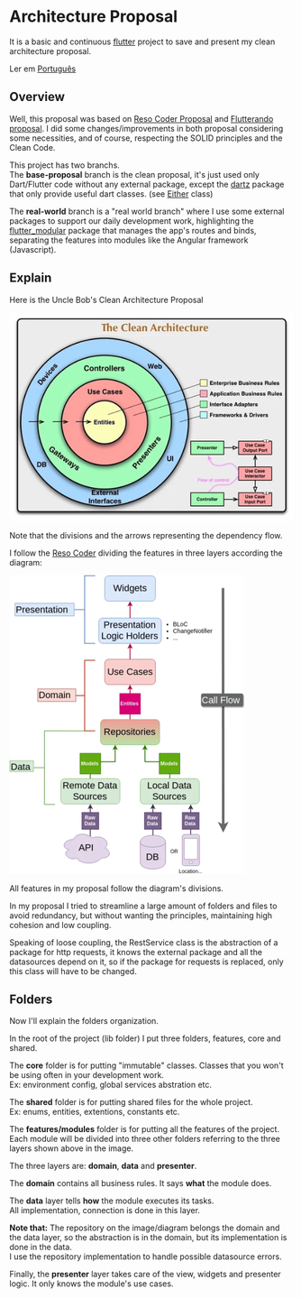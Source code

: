 # Architecture Proposal

It is a basic and continuous [flutter](https://flutter.dev) project to save and present my clean architecture proposal.

Ler em [Português](https://github.com/Juniorlpes/architecture-proposal/blob/base-proposal/README-pt.md)

## Overview

Well, this proposal was based on [Reso Coder Proposal](https://resocoder.com/flutter-clean-architecture-tdd/) and [Flutterando proposal](https://github.com/Flutterando/Clean-Dart). I did some changes/improvements in both proposal considering some necessities, and of course, respecting the SOLID principles and the Clean Code.

This project has two branchs. <br />
The <strong>base-proposal</strong> branch is the clean proposal, it's just used only Dart/Flutter code without any external package, except the [dartz](https://pub.dev/packages/dartz) package that only provide useful dart classes. (see [Either](https://pub.dev/documentation/dartz/latest/dartz/Either-class.html) class)

The <strong>real-world</strong> branch is a "real world branch" where I use some external packages to support our daily development work, highlighting the [flutter_modular](https://pub.dev/packages/flutter_modular) package that manages the app's routes and binds, separating the features into modules like the Angular framework (Javascript).

## Explain

Here is the Uncle Bob's Clean Architecture Proposal

![image info](./readme_assets/CleanArchitecture.png)

Note that the divisions and the arrows representing the dependency flow.

I follow the [Reso Coder](https://resocoder.com/) dividing the features in three layers according the diagram:

![image info](./readme_assets/Clean-Architecture-Flutter-Diagram.png)

All features in my proposal follow the diagram's divisions.

In my proposal I tried to streamline a large amount of folders and files to avoid redundancy, but without wanting the principles, maintaining high cohesion and low coupling.

Speaking of loose coupling, the RestService class is the abstraction of a package for http requests, it knows the external package and all the datasources depend on it, so if the package for requests is replaced, only this class will have to be changed.

## Folders

Now I'll explain the folders organization.

In the root of the project (lib folder) I put three folders, features, core and shared.

The <strong>core</strong> folder is for putting "immutable" classes. Classes that you won't be using often in your development work. </br>
Ex: environment config, global services abstration etc.

The <strong>shared</strong> folder is for putting shared files for the whole project.</br>
Ex: enums, entities, extentions, constants etc.

The <strong>features/modules</strong> folder is for putting all the features of the project.</br>
Each module will be divided into three other folders referring to the three layers shown above in the image.

The three layers are: <strong>domain</strong>, <strong>data</strong> and <strong>presenter</strong>.

The <strong>domain</strong> contains all business rules. It says <strong>what</strong> the module does.

The <strong>data</strong> layer tells <strong>how</strong> the module executes its tasks. </br>
All implementation, connection is done in this layer.

<strong>Note that:</strong> The repository on the image/diagram belongs the domain and the data layer, so the abstraction is in the domain, but its implementation is done in the data. </br>
I use the repository implementation to handle possible datasource errors.

Finally, the <strong>presenter</strong> layer takes care of the view, widgets and presenter logic. It only knows the module's use cases.
